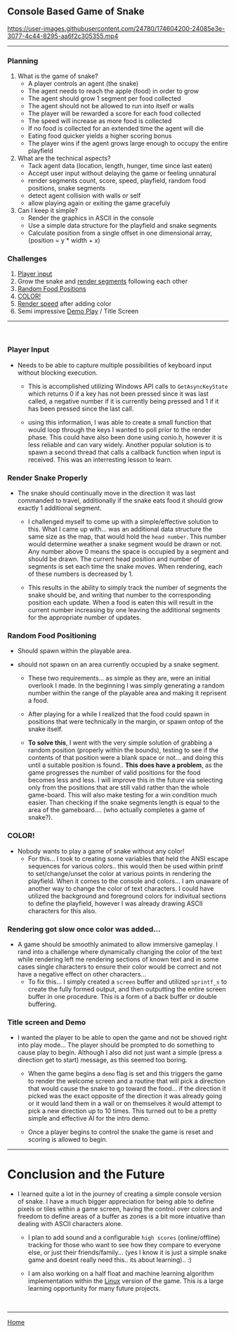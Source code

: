 
## Console Based Game of Snake 
https://user-images.githubusercontent.com/24780/174604200-24085e3e-3077-4c44-8295-aa6f2c305355.mp4

---
### Planning
1. What is the game of snake? 
   - A player controls an agent (the snake)
   - The agent needs to reach the apple (food) in order to grow
   - The agent should grow 1 segment per food collected
   - The agent should not be allowed to run into itself or walls
   - The player will be rewarded a score for each food collected
   - The speed will increase as more food is collected
   - If no food is collected for an extended time the agent will die
   - Eating food quicker yields a higher scoring bonus
   - The player wins if the agent grows large enough to occupy the entire playfield
2. What are the technical aspects?
   - Tack agent data (location, length, hunger, time since last eaten)
   - Accept user input without delaying the game or feeling unnatural
   - render segments count, score, speed, playfield, random food positions, snake segments
   - detect agent collision with walls or self
   - allow playing again or exiting the game gracefuly
3. Can I keep it simple?
   - Render the graphics in ASCII in the console
   - Use a simple data structure for the playfield and snake segments
   - Calculate position from a single offset in one dimensional array, (position = y * width + x)

### Challenges
1. [Player input](#player-input)
2. Grow the snake and [render segments](#render-snake-properly) following each other
3. [Random Food Positions](#random-food-positioning)
4. [COLOR!](#color)
5. [Render speed](#rendering-got-slow-once-color-was-added) after adding color
6. Semi impressive [Demo Play](#title-screen-and-demo) / Title Screen

---
<br>

### Player Input
 * Needs to be able to capture multiple possibilities of keyboard input without blocking execution.
   - This is accomplished utilizing Windows API calls to ```GetAsyncKeyState``` which returns 0 if a key has not been pressed since it was last called, a negative number if it is currently being pressed and 1 if it has been pressed since the last call.
  
   - using this information, I was able to create a small function that would loop through the keys I wanted to poll prior to the render phase. This could have also been done using conio.h, however it is less reliable and can vary widely. Another popular solution is to spawn a second thread that calls a callback function when input is received. This was an interresting lesson to learn.

### Render Snake Properly
 * The snake should continually move in the direction it was last commanded to travel, additionally if the snake eats food it should grow exactly 1 additional segment.
   - I challenged myself to come up with a simple/effective solution to this. What I came up with... was an additional data structure the same size as the map, that would hold the ```head number```. This number would determine weather a snake segment would be drawn or not. Any number above 0 means the space is occupied by a segment and should be drawn. The current head position and number of segments is set each time the snake moves. When rendering, each of these numbers is decreased by 1.
  
   - This results in the ability to simply track the number of segments the snake should be, and writing that number to the corresponding position each update. When a food is eaten this will result in the current number increasing by one leaving the additional segments for the appropriate number of updates.

### Random Food Positioning
 * Should spawn within the playable area.
 * should not spawn on an area currently occupied by a snake segment.

   - These two requirements... as simple as they are, were an initial overlook I made. In the beginning I was simply generating a random number within the range of the playable area and making it reprisent a food. 
   - After playing for a while I realized that the food could spawn in positions that were technically in the margin, or spawn ontop of the snake itself. 
   
   - **To solve this**, I went with the very simple solution of grabbing a random position (properly within the bounds), testing to see if the contents of that position were a blank space or not... and doing this until a suitable position is found.. **This does have a problem**, as the game progresses the number of valid positions for the food becomes less and less. I will improve this in the future via selecting only from the positions that are still valid rather than the whole game-board. This will also make testing for a win condition much easier. Than checking if the snake segments length is equal to the area of the gameboard.... (who actually completes a game of snake?). 

### COLOR!
 * Nobody wants to play a game of snake without any color!
   - For this... I took to creating some variables that held the ANSI escape sequences for various colors.. this would then be used within printf to set/change/unset the color at various points in rendering the playfield. When it comes to the console and colors... I am unaware of another way to change the color of text characters. I could have utilized the background and foreground colors for indivitual sections to define the playfield, however I was already drawing ASCII characters for this also.

### Rendering got slow once color was added...
 * A game should be smoothly animated to allow immersive gameplay. I rand into a challenge where dynamically changing the color of the text while rendering left me rendering sections of known text and in some cases single characters to ensure their color would be correct and not have a negative effect on other characters...
   - To fix this... I simply created a ```screen``` buffer and utilized ```sprintf_s``` to create the fully formed output, and then outputting the entire screen buffer in one procedure. This is a form of a back buffer or double buffering. 

### Title screen and Demo
 * I wanted the player to be able to open the game and not be shoved right into play mode... The player should be prompted to do something to cause play to begin. Although I also did not just want a simple (press a direction get to start) message, as this seemed too boring.
   - When the game begins a `demo` flag is set and this triggers the game to render the welcome screen and a routine that will pick a direction that would cause the snake to go toward the food... if the direction it picked was the exact opposite of the direction it was already going or it would land them in a wall or on themselves it would attempt to pick a new direction up to 10 times. This turned out to be a pretty simple and effective AI for the intro demo. 
   
   - Once a player begins to control the snake the game is reset and scoring is allowed to begin.

---

# Conclusion and the Future
 * I learned quite a lot in the journey of creating a simple console version of snake. I have a much bigger appreciation for being able to define pixels or tiles within a game screen, having the control over colors and freedom to define areas of a buffer as zones is a bit more intuative than dealing with ASCII characters alone. 
   - I plan to add sound and a configurable ```high scores``` (online/offline) tracking for those who want to see how they compare to everyone else, or just their friends/family... (yes I know it is just a simple snake game and doesnt really need this.. its about learning).. :)
   
   - I am also working on a half float and machine learning algorithm implementation within the [Linux](/SnakeGame/Linux/) version of the game. This is a large learning opportunity for many future projects.
   
<br>

---

[Home](/README.md)